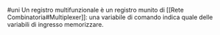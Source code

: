 #uni 
Un registro multifunzionale è un registro munito di [[Rete Combinatoria#Multiplexer]]: una variabile di comando indica quale delle variabili di ingresso memorizzare.